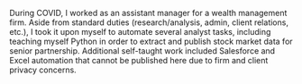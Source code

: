 During COVID, I worked as an assistant manager for a wealth management firm. Aside from standard duties (research/analysis, admin, client relations, etc.),
I took it upon myself to automate several analyst tasks, including teaching myself Python in order to extract and publish stock market data for
senior partnership. Additional self-taught work included Salesforce and Excel automation that cannot be published here due to firm 
and client privacy concerns.
